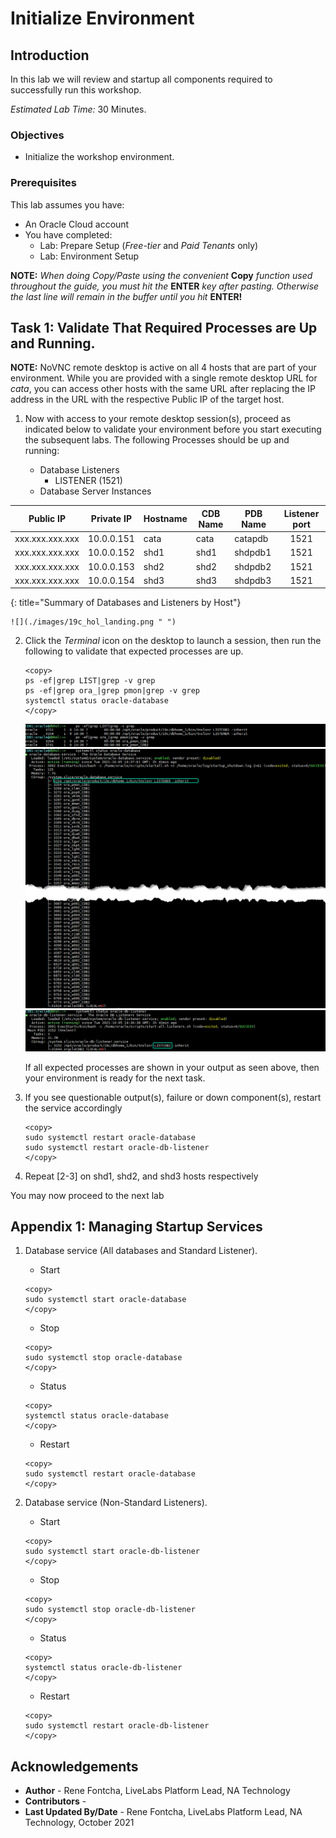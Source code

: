 # Initialize Environment

## Introduction

In this lab we will review and startup all components required to successfully run this workshop.

*Estimated Lab Time:* 30 Minutes.

### Objectives
- Initialize the workshop environment.

### Prerequisites
This lab assumes you have:
- An Oracle Cloud account
- You have completed:
    - Lab: Prepare Setup (*Free-tier* and *Paid Tenants* only)
    - Lab: Environment Setup

**NOTE:** *When doing Copy/Paste using the convenient* **Copy** *function used throughout the guide, you must hit the* **ENTER** *key after pasting. Otherwise the last line will remain in the buffer until you hit* **ENTER!**

## Task 1: Validate That Required Processes are Up and Running.

**NOTE:** NoVNC remote desktop is active on all 4 hosts that are part of your environment. While you are provided with a single remote desktop URL for *cata*, you can access other hosts with the same URL after replacing the IP address in the URL with the respective Public IP of the target host.   

1. Now with access to your remote desktop session(s), proceed as indicated below to validate your environment before you start executing the subsequent labs. The following Processes should be up and running:

    - Database Listeners
        - LISTENER (1521)
    - Database Server Instances

| Public IP       | Private IP   | Hostname | CDB Name | PDB Name |Listener port|
| --------------- |  :--------:  | -------- | -------- | -------- |  :-------:  |
| xxx.xxx.xxx.xxx | 10.0.0.151   | cata     | cata     | catapdb  | 1521        |
| xxx.xxx.xxx.xxx | 10.0.0.152   | shd1     | shd1     | shdpdb1  | 1521        |
| xxx.xxx.xxx.xxx | 10.0.0.153   | shd2     | shd2     | shdpdb2  | 1521        |
| xxx.xxx.xxx.xxx | 10.0.0.154   | shd3     | shd3     | shdpdb3  | 1521        |
{: title="Summary of Databases and Listeners by Host"}


    ![](./images/19c_hol_landing.png " ")

2. Click the *Terminal* icon on the desktop to launch a session, then run the following to validate that expected processes are up.

    ```
    <copy>
    ps -ef|grep LIST|grep -v grep
    ps -ef|grep ora_|grep pmon|grep -v grep
    systemctl status oracle-database
    </copy>
    ```

    ![](./images/check-pmon-up.png " ")
    ![](./images/check-db-service-up.png " ")
    ![](./images/check-dblistner-service-up.png " ")

    If all expected processes are shown in your output as seen above, then your environment is ready for the next task.  

3. If you see questionable output(s), failure or down component(s), restart the service accordingly

    ```
    <copy>
    sudo systemctl restart oracle-database
    sudo systemctl restart oracle-db-listener
    </copy>
    ```
4. Repeat [2-3] on shd1, shd2, and shd3 hosts respectively


You may now proceed to the next lab

## Appendix 1: Managing Startup Services

1. Database service (All databases and Standard Listener).

    - Start

    ```
    <copy>
    sudo systemctl start oracle-database
    </copy>
    ```
    - Stop

    ```
    <copy>
    sudo systemctl stop oracle-database
    </copy>
    ```

    - Status

    ```
    <copy>
    systemctl status oracle-database
    </copy>
    ```

    - Restart

    ```
    <copy>
    sudo systemctl restart oracle-database
    </copy>
    ```

2. Database service (Non-Standard Listeners).

    - Start

    ```
    <copy>
    sudo systemctl start oracle-db-listener
    </copy>
    ```
    - Stop

    ```
    <copy>
    sudo systemctl stop oracle-db-listener
    </copy>
    ```

    - Status

    ```
    <copy>
    systemctl status oracle-db-listener
    </copy>
    ```

    - Restart

    ```
    <copy>
    sudo systemctl restart oracle-db-listener
    </copy>
    ```

## Acknowledgements
* **Author** - Rene Fontcha, LiveLabs Platform Lead, NA Technology
* **Contributors** -
* **Last Updated By/Date** - Rene Fontcha, LiveLabs Platform Lead, NA Technology, October 2021
